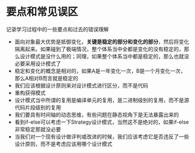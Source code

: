 # 要点和常见误区

记录学习过程中的一些要点和过去的错误理解

* 面向对象最大优势是抵御变化，**关键是稳定的部分和变化的部分**，然后将变化隔离起来。如果碰到了极端情况，整个体系当中全都是变化的没有稳定的，那么设计模式是没什么用的；同理，如果整个体系当中都是稳定的，那么也就没必要采用设计模式了
* 稳定和变化的概念是相对的，如果A是一年变化一次，B是一个月变化一次，那么A相对B而言就是稳定的
* 我们应该根据设计原则来对设计模式进行区分，而不是代码
* 重构获得模式
* 设计模式当中所谓的复用是编译单元的复用，是二进制级别的复用，而不是源代码片段级别的复用
* 我们要具有时间轴的动态思维，有些问题在静态视角下是无法暴露出来的
* 看到if-else可以考虑一下Strategy设计模式，当然这不是绝对的，如果if-else非常稳定那就没必要
* 当我们对一个现有设计做评判或改进的时候，我们应该考虑它是否违反了一些设计原则，而不是考虑应该用哪个设计模式